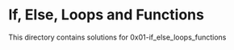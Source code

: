 # If, Else, Loops and Functions

This directory contains solutions for 0x01-if_else_loops_functions
